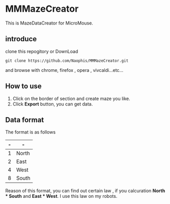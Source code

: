 # MMMazeCreator

This is MazeDataCreator for MicroMouse.


## introduce

clone this repogitory or DownLoad
```
git clone https://github.com/Naophis/MMMazeCreator.git
```
and browse with chrome, firefox , opera , vivcaldi...etc...

## How to use
1. Click on the border of section and create maze you like.
2. Click **Export** button, you can get data.

## Data format

The format is as follows

|-|-|
|-|-|
|1|North||
|2|East||
|4|West||
|8|South||

Reason of this format, you can find out certain law , if you calcuration **North * South** and **East * West**. I use this law on my robots.

